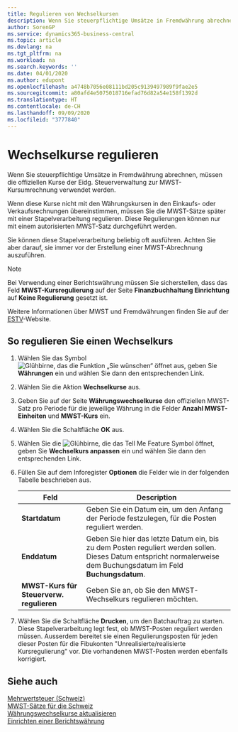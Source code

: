 ```yaml
---
title: Regulieren von Wechselkursen
description: Wenn Sie steuerpflichtige Umsätze in Fremdwährung abrechnen, müssen die offiziellen Kurse der Eidg. Steuerverwaltung zur MWST-Kursumrechnung verwendet werden.
author: SorenGP
ms.service: dynamics365-business-central
ms.topic: article
ms.devlang: na
ms.tgt_pltfrm: na
ms.workload: na
ms.search.keywords: ''
ms.date: 04/01/2020
ms.author: edupont
ms.openlocfilehash: a4748b7056e08111bd205c9139497989f9fae2e5
ms.sourcegitcommit: a80afd4e5075018716efad76d82a54e158f1392d
ms.translationtype: HT
ms.contentlocale: de-CH
ms.lasthandoff: 09/09/2020
ms.locfileid: "3777840"
---
```

# <a name="adjust-exchange-rates"></a>Wechselkurse regulieren
Wenn Sie steuerpflichtige Umsätze in Fremdwährung abrechnen, müssen die offiziellen Kurse der Eidg. Steuerverwaltung zur MWST-Kursumrechnung verwendet werden.  

Wenn diese Kurse nicht mit den Währungskursen in den Einkaufs- oder Verkaufsrechnungen übereinstimmen, müssen Sie die MWST-Sätze später mit einer Stapelverarbeitung regulieren. Diese Regulierungen können nur mit einem autorisierten MWST-Satz durchgeführt werden.  

Sie können diese Stapelverarbeitung beliebig oft ausführen. Achten Sie aber darauf, sie immer vor der Erstellung einer MWST-Abrechnung auszuführen.  

> [!NOTE]  
>  Bei Verwendung einer Berichtswährung müssen Sie sicherstellen, dass das Feld **MWST-Kursregulierung** auf der Seite **Finanzbuchhaltung Einrichtung** auf **Keine Regulierung** gesetzt ist.  

Weitere Informationen über MWST und Fremdwährungen finden Sie auf der [ESTV](https://go.microsoft.com/fwlink/?LinkId=285999)-Website.  

## <a name="to-adjust-an-exchange-rate"></a>So regulieren Sie einen Wechselkurs  

1.  Wählen Sie das Symbol ![Glühbirne, das die Funktion „Sie wünschen“ öffnet](../../media/ui-search/search_small.png "Tell me-Funktion") aus, geben Sie **Währungen** ein und wählen Sie dann den entsprechenden Link.  
2.  Wählen Sie die Aktion **Wechselkurse** aus.  
3.  Geben Sie auf der Seite **Währungswechselkurse** den offiziellen MWST-Satz pro Periode für die jeweilige Währung in die Felder **Anzahl MWST-Einheiten** und **MWST-Kurs** ein.  
4.  Wählen Sie die Schaltfläche **OK** aus.  
5.  Wählen Sie die ![Glühbirne, die das Tell Me Feature](../../media/ui-search/search_small.png "Tell me-Funktion") Symbol öffnet, geben Sie **Wechselkurs anpassen** ein und wählen Sie dann den entsprechenden Link.  
6.  Füllen Sie auf dem Inforegister **Optionen** die Felder wie in der folgenden Tabelle beschrieben aus.   

    |Feld|Description|  
    |---------------------------------|---------------------------------------|  
    |**Startdatum**|Geben Sie ein Datum ein, um den Anfang der Periode festzulegen, für die Posten reguliert werden.|  
    |**Enddatum**|Geben Sie hier das letzte Datum ein, bis zu dem Posten reguliert werden sollen. Dieses Datum entspricht normalerweise dem Buchungsdatum im Feld **Buchungsdatum**.|  
    |**MWST-Kurs für Steuerverw. regulieren**|Geben Sie an, ob Sie den MWST-Wechselkurs regulieren möchten.|  

7.  Wählen Sie die Schaltfläche **Drucken**, um den Batchauftrag zu starten. Diese Stapelverarbeitung legt fest, ob MWST-Posten reguliert werden müssen. Ausserdem bereitet sie einen Regulierungsposten für jeden dieser Posten für die Fibukonten "Unrealisierte/realisierte Kursregulierung" vor. Die vorhandenen MWST-Posten werden ebenfalls korrigiert.  

## <a name="see-also"></a>Siehe auch  
 [Mehrwertsteuer (Schweiz)](swiss-value-added-tax.md)   
 [MWST-Sätze für die Schweiz](vat-rates-for-switzerland.md)   
[Währungswechselkurse aktualisieren](../../finance-how-update-currencies.md)  
[Einrichten einer Berichtswährung](../../finance-how-setup-additional-currencies.md)
